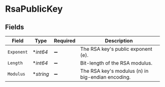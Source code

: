 # RsaPublicKey


## Fields

| Field                                             | Type                                              | Required                                          | Description                                       |
| ------------------------------------------------- | ------------------------------------------------- | ------------------------------------------------- | ------------------------------------------------- |
| `Exponent`                                        | **int64*                                          | :heavy_minus_sign:                                | The RSA key's public exponent (e).                |
| `Length`                                          | **int64*                                          | :heavy_minus_sign:                                | Bit-length of the RSA modulus.                    |
| `Modulus`                                         | **string*                                         | :heavy_minus_sign:                                | The RSA key's modulus (n) in big-endian encoding. |